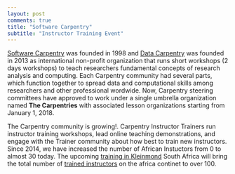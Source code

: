 ```yaml
---
layout: post
comments: true
title: "Software Carpentry"
subtitle: "Instructor Training Event"
---
```


[Software Carpentry](https://software-carpentry.org/) was founded in 1998 and [Data Carpentry](http://www.datacarpentry.org)
was founded in 2013 as international non-profit organization that runs short workshops (2 days workshops) to teach researchers
fundamental concepts of research analysis and computing. Each Carpentry community had several parts, which  function together to spread data and computational skills among researchers and other professional wordwide. Now, Carpentry steering committees have approved to work under a single umbrella organization named **The Carpentries**  with associated lesson organizations starting from January 1, 2018. 

The Carpentry community is growing!. Carpentry Instructor Trainers run instructor training workshops, lead online teaching 
demonstrations, and engage with the Trainer community about how best to train new instructors. Since 2014, we have increased 
the number of African Instuctors from 0 to almost 30 today. The upcoming [training in Kleinmond](https://tenet-rccpii.github.io/2018-02-21-South-Africa-ttt/) South Africa will  bring the total number of [trained instructors](https://software-carpentry.org/team/) on the africa continet to over 100.
